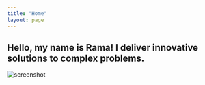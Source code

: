 ```yaml
---
title: "Home"
layout: page
---
```


## Hello, my name is Rama! I deliver innovative solutions to complex problems.

![screenshot](assets/IMG_1379.JPG)